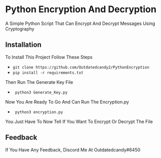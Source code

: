 
# Python Encryption And Decryption

A Simple Python Script That Can Encrypt And Decrypt Messages Using Cryptography





## Installation

To Install This Project Follow These Steps

- ` git clone https://github.com/Outdatedcandy2/PythonEncryption `
- ` pip install -r requirements.txt `

Then Run The Generate Key File
- ` python3 Generate_Key.py`

Now You Are Ready To Go And Can Run The Encryption.py
- ` python3 encryption.py`


You Just Have To Now Tell If You Want To Encrypt Or Decrypt The File
    
## Feedback

If You Have Any Feedback, Discord Me At Outdatedcandy#6450


